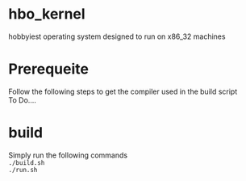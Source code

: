 # hbo_kernel
hobbyiest operating system designed to run on x86_32 machines



<h1>Prerequeite</h1>
Follow the following steps to get the compiler used in the build script  <br />
<a>To Do....</a><br />


<h1>build</h1>
Simply run the following commands <br />
<code>./build.sh</code><br />
<code>./run.sh</code><br />



